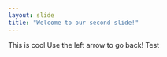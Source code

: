 ```yaml
---
layout: slide
title: "Welcome to our second slide!"
---
```

This is cool
Use the left arrow to go back! Test